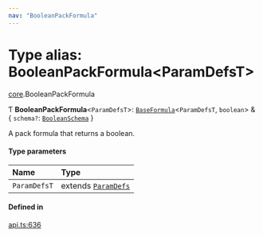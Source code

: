 ```yaml
---
nav: "BooleanPackFormula"
---
```

# Type alias: BooleanPackFormula<ParamDefsT\>

[core](../modules/core.md).BooleanPackFormula

Ƭ **BooleanPackFormula**<`ParamDefsT`\>: [`BaseFormula`](core.BaseFormula.md)<`ParamDefsT`, `boolean`\> & { `schema?`: [`BooleanSchema`](../interfaces/core.BooleanSchema.md)  }

A pack formula that returns a boolean.

#### Type parameters

| Name | Type |
| :------ | :------ |
| `ParamDefsT` | extends [`ParamDefs`](core.ParamDefs.md) |

#### Defined in

[api.ts:636](https://github.com/coda/packs-sdk/blob/main/api.ts#L636)
